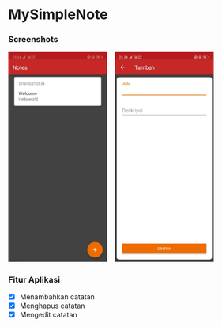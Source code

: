 # MySimpleNote

### Screenshots
<img src="https://raw.githubusercontent.com/amwalul/MySimpleNote/master/screenshots/WhatsApp Image 2019-02-21 at 23.36.21 (1).jpeg"
width="200">&nbsp;&nbsp;&nbsp;
<img src="https://raw.githubusercontent.com/amwalul/MySimpleNote/master/screenshots/WhatsApp Image 2019-02-21 at 23.36.21.jpeg"
width="200">&nbsp;&nbsp;&nbsp;

### Fitur Aplikasi
- [x] Menambahkan catatan
- [x] Menghapus catatan
- [x] Mengedit catatan
